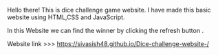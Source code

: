 Hello there! 
This is dice challenge game website.
I have made this basic website using HTML,CSS and JavaScript.

In this Website we can find the winner by clicking the refresh button .

Website link >>> https://sivasish48.github.io/Dice-challenge-website-/
